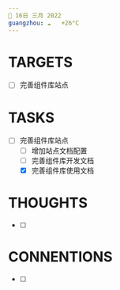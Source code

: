 ```yaml
---
📆 16日 三月 2022
guangzhou: ☁️   +26°C
---
```


# TARGETS
- [ ] 完善组件库站点

# TASKS
- [ ] 完善组件库站点
	- [ ] 增加站点文档配置
	- [ ] 完善组件库开发文档
	- [x] 完善组件库使用文档

# THOUGHTS
- [ ] 

# CONNENTIONS
- [ ] 